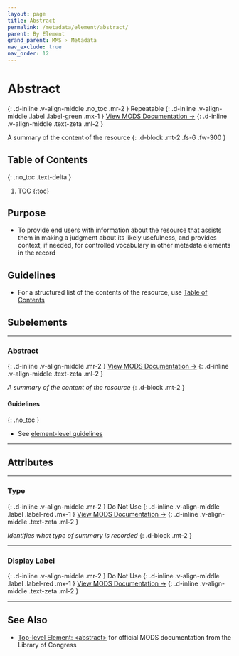 ```yaml
---
layout: page
title: Abstract
permalink: /metadata/element/abstract/
parent: By Element
grand_parent: MMS › Metadata
nav_exclude: true
nav_order: 12
---
```


# Abstract
{: .d-inline .v-align-middle .no_toc .mr-2 }
Repeatable
{: .d-inline .v-align-middle .label .label-green .mx-1 }
[View MODS Documentation →](https://www.loc.gov/standards/mods/userguide/abstract.html)
{: .d-inline .v-align-middle .text-zeta .ml-2 }

A summary of the content of the resource
{: .d-block .mt-2 .fs-6 .fw-300 }

## Table of Contents
{: .no_toc .text-delta }

1. TOC
{:toc}

## Purpose
- To provide end users with information about the resource that assists them in making a judgment about its likely usefulness, and provides context, if needed, for controlled vocabulary in other metadata elements in the record

## Guidelines
- For a structured list of the contents of the resource, use [Table of Contents](/metadata-documentation/metadata/element/table-of-contents/)

## Subelements

---

### Abstract
{: .d-inline .v-align-middle .mr-2 }
[View MODS Documentation →](https://www.loc.gov/standards/mods/userguide/abstract.html)
{: .d-inline .v-align-middle .text-zeta .ml-2 }

_A summary of the content of the resource_
{: .d-block .mt-2 }

#### Guidelines
{: .no_toc }
- See [element-level guidelines](#guidelines)

---

## Attributes

---

### Type
{: .d-inline .v-align-middle .mr-2 }
Do Not Use
{: .d-inline .v-align-middle .label .label-red .mx-1 }
[View MODS Documentation →](https://www.loc.gov/standards/mods/userguide/abstract.html#type)
{: .d-inline .v-align-middle .text-zeta .ml-2 }

_Identifies what type of summary is recorded_
{: .d-block .mt-2 }

---

### Display Label
{: .d-inline .v-align-middle .mr-2 }
Do Not Use
{: .d-inline .v-align-middle .label .label-red .mx-1 }
[View MODS Documentation →](https://www.loc.gov/standards/mods/userguide/attributes.html#displayLabel)
{: .d-inline .v-align-middle .text-zeta .ml-2 }

---

## See Also
- [Top-level Element: &lt;abstract&gt;](https://www.loc.gov/standards/mods/userguide/abstract.html) for official MODS documentation from the Library of Congress

